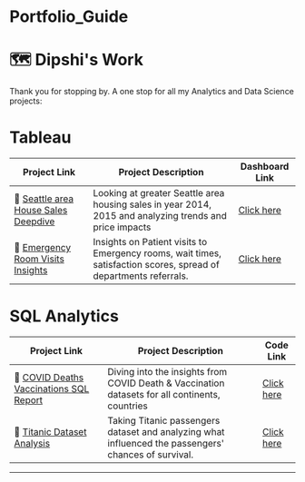# Portfolio_Guide



# 🗺 Dipshi's Work

Thank you for stopping by. A one stop for all my Analytics and Data Science projects:


# Tableau

| Project Link | Project Description | Dashboard Link |
|---|---|---|
| 🦄 [Seattle area House Sales Deepdive](https://github.com/dipshisingh31/House_Sales_DeepDive/blob/main/README.md) | Looking at greater Seattle area housing sales in year 2014, 2015 and analyzing trends and price impacts  | [Click here](https://public.tableau.com/shared/3YC752TCX?:display_count=n&:origin=viz_share_link) |
| 🦠 [Emergency Room Visits Insights](https://github.com/dipshisingh31/Emergency_Room_Visits/blob/bab65571195d2ab928edd47f429c7409da15b108/README.md) | Insights on Patient visits to Emergency rooms, wait times, satisfaction scores, spread of departments referrals. | [Click here](https://public.tableau.com/views/ERHealth/Dashboard1?:language=en-US&:sid=&:redirect=auth&:display_count=n&:origin=viz_share_link) |


# SQL Analytics

| Project Link | Project Description | Code Link |
|---|---|---|
| 🦄 [COVID Deaths Vaccinations SQL Report](https://github.com/dipshisingh31/COVID-Death-Vaccination_SQLReport/tree/main/README.md) | Diving into the insights from COVID Death & Vaccination datasets for all continents, countries  | [Click here](https://github.com/dipshisingh31/COVID-Death-Vaccination_SQLReport/blob/main/Covid_Death_VaccinationSQLProject.sql) |
| 🦠 [Titanic Dataset Analysis](https://github.com/dipshisingh31/Titanic_Dataset_Analysis/blob/0362555cb0aaad2faf3d502eb344f4edc8e4db72/README.md) | Taking Titanic passengers dataset and analyzing what influenced the passengers' chances of survival.  | [Click here](https://github.com/dipshisingh31/Titanic_Dataset_Analysis/blob/0362555cb0aaad2faf3d502eb344f4edc8e4db72/TITANIC%20dataset%20analysis.sql) |



***

